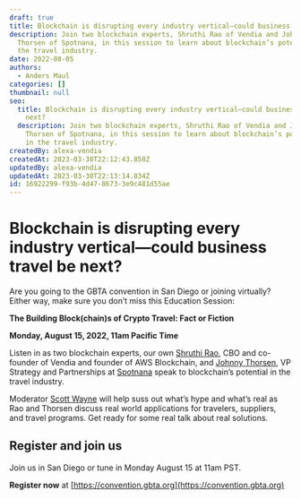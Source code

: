 ```yaml
---
draft: true
title: Blockchain is disrupting every industry vertical—could business travel be next?
description: Join two blockchain experts, Shruthi Rao of Vendia and Johnny
  Thorsen of Spotnana, in this session to learn about blockchain’s potential in
  the travel industry.
date: 2022-08-05
authors:
  - Anders Maul
categories: []
thumbnail: null
seo:
  title: Blockchain is disrupting every industry vertical—could business travel be
    next?
  description: Join two blockchain experts, Shruthi Rao of Vendia and Johnny
    Thorsen of Spotnana, in this session to learn about blockchain’s potential
    in the travel industry.
createdBy: alexa-vendia
createdAt: 2023-03-30T22:12:43.858Z
updatedBy: alexa-vendia
updatedAt: 2023-03-30T22:13:14.834Z
id: 16922299-f93b-4d47-8673-3e9c481d55ae
---
```


# Blockchain is disrupting every industry vertical—could business travel be next?
Are you going to the GBTA convention in San Diego or joining virtually? Either way, make sure you don’t miss this Education Session: 

**The Building Block(chain)s of Crypto Travel: Fact or Fiction**

**Monday, August 15, 2022, 11am Pacific Time**

Listen in as two blockchain experts, our own [Shruthi Rao](https://www.linkedin.com/in/shruthirao/), CBO and co-founder of Vendia and founder of AWS Blockchain, and [Johnny Thorsen](https://www.linkedin.com/in/johnnythorsen/), VP Strategy and Partnerships at [Spotnana](https://www.spotnana.com) speak to blockchain’s potential in the travel industry. 

Moderator [Scott Wayne](https://www.linkedin.com/in/scottxwayne/) will help suss out what’s hype and what’s real as Rao and Thorsen discuss real world applications for travelers, suppliers, and travel programs. Get ready for some real talk about real solutions. 


## Register and join us 

Join us in San Diego or tune in Monday August 15 at 11am PST.

**Register now** at [https://convention.gbta.org](https://convention.gbta.org)